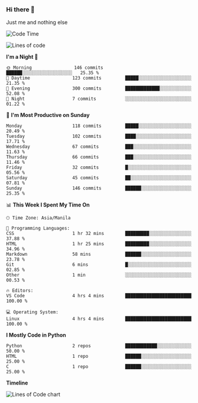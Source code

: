 ### Hi there 👋

Just me and nothing else


<!--START_SECTION:waka-->
![Code Time](http://img.shields.io/badge/Code%20Time-115%20hrs%203%20mins-blue)

![Lines of code](https://img.shields.io/badge/From%20Hello%20World%20I%27ve%20Written-1.3%20million%20lines%20of%20code-blue)

**I'm a Night 🦉** 

```text
🌞 Morning                146 commits         ██████░░░░░░░░░░░░░░░░░░░   25.35 % 
🌆 Daytime                123 commits         █████░░░░░░░░░░░░░░░░░░░░   21.35 % 
🌃 Evening                300 commits         █████████████░░░░░░░░░░░░   52.08 % 
🌙 Night                  7 commits           ░░░░░░░░░░░░░░░░░░░░░░░░░   01.22 % 
```
📅 **I'm Most Productive on Sunday** 

```text
Monday                   118 commits         █████░░░░░░░░░░░░░░░░░░░░   20.49 % 
Tuesday                  102 commits         ████░░░░░░░░░░░░░░░░░░░░░   17.71 % 
Wednesday                67 commits          ███░░░░░░░░░░░░░░░░░░░░░░   11.63 % 
Thursday                 66 commits          ███░░░░░░░░░░░░░░░░░░░░░░   11.46 % 
Friday                   32 commits          █░░░░░░░░░░░░░░░░░░░░░░░░   05.56 % 
Saturday                 45 commits          ██░░░░░░░░░░░░░░░░░░░░░░░   07.81 % 
Sunday                   146 commits         ██████░░░░░░░░░░░░░░░░░░░   25.35 % 
```


📊 **This Week I Spent My Time On** 

```text
🕑︎ Time Zone: Asia/Manila

💬 Programming Languages: 
CSS                      1 hr 32 mins        █████████░░░░░░░░░░░░░░░░   37.88 % 
HTML                     1 hr 25 mins        █████████░░░░░░░░░░░░░░░░   34.96 % 
Markdown                 58 mins             ██████░░░░░░░░░░░░░░░░░░░   23.78 % 
Git                      6 mins              █░░░░░░░░░░░░░░░░░░░░░░░░   02.85 % 
Other                    1 min               ░░░░░░░░░░░░░░░░░░░░░░░░░   00.53 % 

🔥 Editors: 
VS Code                  4 hrs 4 mins        █████████████████████████   100.00 % 

💻 Operating System: 
Linux                    4 hrs 4 mins        █████████████████████████   100.00 % 
```

**I Mostly Code in Python** 

```text
Python                   2 repos             ████████████░░░░░░░░░░░░░   50.00 % 
HTML                     1 repo              ██████░░░░░░░░░░░░░░░░░░░   25.00 % 
C                        1 repo              ██████░░░░░░░░░░░░░░░░░░░   25.00 % 
```



**Timeline**

![Lines of Code chart](https://raw.githubusercontent.com/mauring55/mauring55/main/assets/bar_graph.png)


<!--END_SECTION:waka-->
